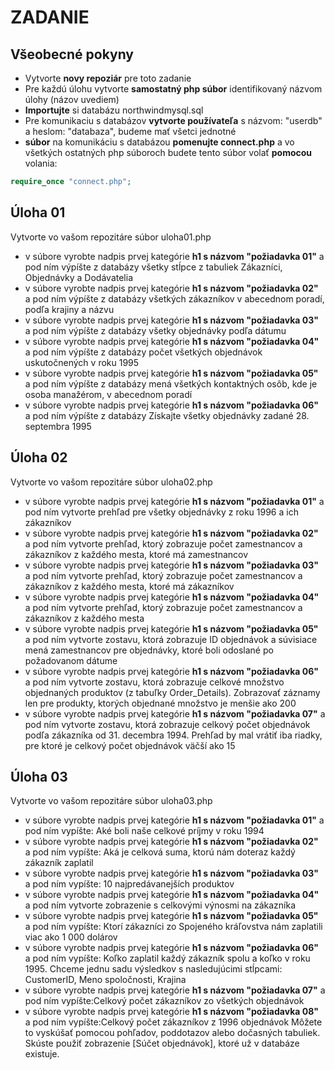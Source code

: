 # ZADANIE 
## Všeobecné pokyny

- Vytvorte **novy repoziár** pre toto zadanie
- Pre každú úlohu vytvorte **samostatný php súbor** identifikovaný názvom úlohy (názov uvediem)
- **Importujte** si databázu northwindmysql.sql
- Pre komunikaciu s databázov **vytvorte používateľa** s názvom: "userdb" a heslom: "databaza", budeme mať všetci jednotné
- **súbor** na komunikáciu s databázou **pomenujte connect.php** a vo všetkých ostatných php súboroch budete tento súbor volať **pomocou** volania: 
```php
require_once "connect.php";
```

## Úloha 01 
Vytvorte vo vašom repozitáre súbor  uloha01.php
- v súbore vyrobte nadpis prvej kategórie **h1 s názvom "požiadavka 01"** a pod ním výpíšte z databázy všetky stĺpce z tabuliek Zákazníci, Objednávky a Dodávatelia
-  v súbore vyrobte nadpis prvej kategórie **h1 s názvom "požiadavka 02"** a pod ním výpíšte z databázy všetkých zákazníkov v abecednom poradí, podľa krajiny a názvu
-  v súbore vyrobte nadpis prvej kategórie **h1 s názvom "požiadavka 03"** a pod ním výpíšte z databázy všetky objednávky podľa dátumu
-  v súbore vyrobte nadpis prvej kategórie **h1 s názvom "požiadavka 04"** a pod ním výpíšte z databázy počet všetkých objednávok uskutočnených v roku 1995
-  v súbore vyrobte nadpis prvej kategórie **h1 s názvom "požiadavka 05"** a pod ním výpíšte z databázy mená všetkých kontaktných osôb, kde je osoba manažérom, v abecednom poradí
-  v súbore vyrobte nadpis prvej kategórie **h1 s názvom "požiadavka 06"** a pod ním výpíšte z databázy Získajte všetky objednávky zadané 28. septembra 1995  

## Úloha 02 
Vytvorte vo vašom repozitáre súbor  uloha02.php

 - v súbore vyrobte nadpis prvej kategórie **h1 s názvom "požiadavka 01"** a pod ním vytvorte prehľad pre všetky objednávky z roku 1996 a ich zákazníkov 
 - v súbore vyrobte nadpis prvej kategórie **h1 s názvom "požiadavka 02"** a pod ním vytvorte  prehľad, ktorý zobrazuje počet zamestnancov a zákazníkov z každého mesta, ktoré má zamestnancov 
- v súbore vyrobte nadpis prvej kategórie **h1 s názvom "požiadavka 03"** a pod ním vytvorte  prehľad, ktorý zobrazuje počet zamestnancov a zákazníkov z každého mesta, ktoré má zákazníkov 
- v súbore vyrobte nadpis prvej kategórie **h1 s názvom "požiadavka 04"** a pod ním vytvorte  prehľad, ktorý zobrazuje počet zamestnancov a zákazníkov z každého mesta 
 - v súbore vyrobte nadpis prvej kategórie **h1 s názvom "požiadavka 05"** a pod ním vytvorte  zostavu, ktorá zobrazuje ID objednávok a súvisiace mená zamestnancov pre objednávky, ktoré boli odoslané po požadovanom dátume 
 - v súbore vyrobte nadpis prvej kategórie **h1 s názvom "požiadavka 06"** a pod ním vytvorte  zostavu, ktorá zobrazuje celkové množstvo objednaných produktov (z tabuľky Order_Details). Zobrazovať záznamy len pre produkty, ktorých objednané množstvo je menšie ako 200 
 - v súbore vyrobte nadpis prvej kategórie **h1 s názvom "požiadavka 07"** a pod ním vytvorte  zostavu, ktorá zobrazuje celkový počet objednávok podľa zákazníka od 31. decembra 1994. Prehľad by mal vrátiť iba riadky, pre ktoré je celkový počet objednávok väčší ako 15
 
  ## Úloha 03
  Vytvorte vo vašom repozitáre súbor  uloha03.php 
  - v súbore vyrobte nadpis prvej kategórie **h1 s názvom "požiadavka 01"** a pod ním vypíšte: Aké boli naše celkové príjmy v roku 1994
  - v súbore vyrobte nadpis prvej kategórie **h1 s názvom "požiadavka 02"** a pod ním vypíšte:  Aká je celková suma, ktorú nám doteraz každý zákazník zaplatil 
  - v súbore vyrobte nadpis prvej kategórie **h1 s názvom "požiadavka 03"** a pod ním vypíšte:  10 najpredávanejších produktov 
  - v súbore vyrobte nadpis prvej kategórie **h1 s názvom "požiadavka 04"** a pod ním vytvorte zobrazenie s celkovými výnosmi na zákazníka
- v súbore vyrobte nadpis prvej kategórie **h1 s názvom "požiadavka 05"** a pod ním vypíšte: Ktorí zákazníci zo Spojeného kráľovstva nám zaplatili viac ako 1 000 dolárov 
- v súbore vyrobte nadpis prvej kategórie **h1 s názvom "požiadavka 06"** a pod ním vypíšte: Koľko zaplatil každý zákazník spolu a koľko v roku 1995. Chceme jednu sadu výsledkov s nasledujúcimi stĺpcami:  CustomerID,  Meno spoločnosti,  Krajina
- v súbore vyrobte nadpis prvej kategórie **h1 s názvom "požiadavka 07"** a pod ním vypíšte:Celkový počet zákazníkov zo všetkých objednávok
- v súbore vyrobte nadpis prvej kategórie **h1 s názvom "požiadavka 08"** a pod ním vypíšte:Celkový počet zákazníkov z 1996 objednávok Môžete to vyskúšať pomocou pohľadov, poddotazov alebo dočasných tabuliek. Skúste použiť zobrazenie [Súčet objednávok], ktoré už v databáze existuje. 
 
 <!---
 ## Úloha 03
Vytvorte vo vašom repozitáre súbor  uloha03.php Pri tejto úlohe nahrajte do repozitára aj export vašej verzie databázy pod názvom "northwind-03.sql"

 - Vložte sa do tabuľky Zamestnanci a zahrňte nasledujúce polia: Priezvisko, Meno, Titul, Zdvorilostný titul, Dátum narodenia, Dátum prenájmu, Mesto, Región, PSČ, Krajina, Domovský telefón, Hlásenia Komu
-  Vložiť objednávku pre seba do tabuľky Objednávky Zahrňte nasledujúce polia: CustomerID, EmployeeID, OrderDate, RequiredDate
-  Vložte podrobnosti objednávky do tabuľky Order_Details Zahrňte nasledujúce polia: OrderID, ProductID, UnitPrice, Quantity, Discount


 Aktualizujte svoj telefón (z predchádzajúceho záznamu v tabuľke Zamestnanci) (1 riadok)
 Dvojnásobné množstvo záznamu podrobností objednávky, ktoré ste vložili predtým (1 riadok)
 Zopakujte predchádzajúcu aktualizáciu, ale tentoraz aktualizujte všetky objednávky, ktoré sú s vami spojené (1 riadok)


 Vymažte záznamy, ktoré ste predtým vložili. Neodstraňujte žiadne ďalšie záznamy!
 
 --->
